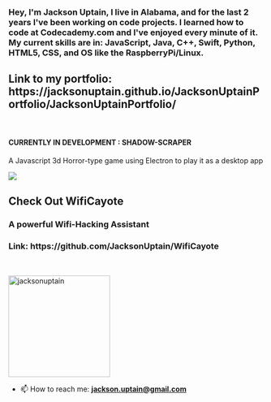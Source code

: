 
<h3><strong>Hey, I'm Jackson Uptain, I live in Alabama, and for the last 2 years I've been working on code projects. I learned how to code at Codecademy.com and I've enjoyed every minute of it. My current skills are in: JavaScript, Java, C++, Swift, Python, HTML5, CSS, and OS like the RaspberryPi/Linux.</strong></p>
<h2>Link to my portfolio: https://jacksonuptain.github.io/JacksonUptainPortfolio/JacksonUptainPortfolio/</h3>

<br>
<h4>
  CURRENTLY IN DEVELOPMENT : SHADOW-SCRAPER
</h4>
<p>A Javascript 3d Horror-type game using Electron to play it as a desktop app</p>
<img src="https://github.com/JacksonUptain/JacksonUptain/Shadow.png">
<br>

  
<h2 align="left">Check Out WifiCayote</h1>
  
<h3 align="left">A powerful Wifi-Hacking Assistant</h3>
<h3 align="left">Link: https://github.com/JacksonUptain/WifiCayote</h3>

<br>
<p align="left"> <img src="https://komarev.com/ghpvc/?username=jacksonuptain&label=Profile%20views&color=0e75b6&style=flat" alt="jacksonuptain" width="200" /> </p>

- 📫 How to reach me: **jackson.uptain@gmail.com**

